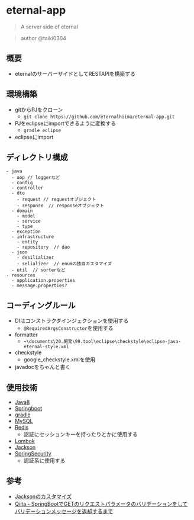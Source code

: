 # eternal-app
> A server side of eternal

> author @taiki0304

## 概要
- eternalのサーバーサイドとしてRESTAPIを構築する

## 環境構築
- gitからPJをクローン
  - `git clone https://github.com/eternalhiima/eternal-app.git`
- PJをeclipseにimportできるように変換する
  - `gradle eclipse`
- eclipseにimport

## ディレクトリ構成
```
- java
  - aop // loggerなど
  - config
  - controller
  - dto
    - request // requestオブジェクト
    - response  // responseオブジェクト
  - domain
    - model
    - service
    - type
  - exception
  - infrastructure
    - entity
    - repository  // dao
  - json
    - desilializer
    - selializer  // enumの独自カスタマイズ
  - util  // sorterなど
- resources
  - application.properties
  - message.properties?
```

## コーディングルール
- DIはコンストラクタインジェクションを使用する
  - `@RequiredArgsConstructor`を使用する
- formatter
  - `~\documents\20.開発\99.tool\eclipse\checkstyle\eclipse-java-eternal-style.xml`
- checkstyle
  - google_checkstyle.xmlを使用
- javadocをちゃんと書く

## 使用技術
- [Java8](https://docs.oracle.com/javase/8/docs/api/)
- [Springboot](http://spring.io/projects/spring-boot)
- [gradle](https://gradle.org/)
- [MySQL](https://www.mysql.com/jp/)
- [Redis](https://redis.io/)
  - 認証にセッションキーを持ったりとかに使用する
- [Lombok](https://projectlombok.org/)
- [Jackson](https://github.com/FasterXML/jackson)
- [SpringSecurity](https://spring.io/projects/spring-security)
  - 認証系に使用する

## 参考
- [Jacksonのカスタマイズ](http://www.ne.jp/asahi/hishidama/home/tech/java/spring/boot/rest/jackson.html)
- [Qiita - SpringBootでGETのリクエストパラメータのバリデーションをしてバリデーションメッセージを返却するまで](https://qiita.com/shotana/items/e18df97e821d207e642d)
